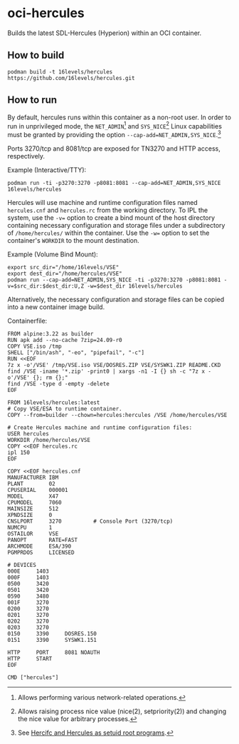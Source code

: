 # oci-hercules
Builds the latest SDL-Hercules (Hyperion) within an OCI container.

## How to build
```
podman build -t 16levels/hercules https://github.com/16levels/hercules.git
```

## How to run
By default, hercules runs within this container as a non-root user. In order to run in unprivileged mode, the `NET_ADMIN`[^net_admin] and `SYS_NICE`[^sys_nice] Linux capabilities must be granted by providing the option `--cap-add=NET_ADMIN,SYS_NICE`.[^capabilities]

Ports 3270/tcp and 8081/tcp are exposed for TN3270 and HTTP access, respectively.

Example (Interactive/TTY):
```
podman run -ti -p3270:3270 -p8081:8081 --cap-add=NET_ADMIN,SYS_NICE 16levels/hercules 
```

Hercules will use machine and runtime configuration files named `hercules.cnf` and `hercules.rc` from the working directory. To IPL the system, use the `-v=` option to create a bind mount of the host directory containing necessary configuration and storage files under a subdirectory of `/home/hercules/` within the container. Use the `-w=` option to set the container's `WORKDIR` to the mount destination.

Example (Volume Bind Mount):
```
export src_dir="/home/16levels/VSE"
export dest_dir="/home/hercules/VSE"
podman run --cap-add=NET_ADMIN,SYS_NICE -ti -p3270:3270 -p8081:8081 -v=$src_dir:$dest_dir:U,Z -w=$dest_dir 16levels/hercules
```

Alternatively, the necessary configuration and storage files can be copied into a new container image build.

Containerfile:
```
FROM alpine:3.22 as builder
RUN apk add --no-cache 7zip=24.09-r0
COPY VSE.iso /tmp
SHELL ["/bin/ash", "-eo", "pipefail", "-c"]
RUN <<EOF
7z x -o'/VSE' /tmp/VSE.iso VSE/DOSRES.ZIP VSE/SYSWK1.ZIP README.CKD
find /VSE -iname '*.zip' -print0 | xargs -n1 -I {} sh -c "7z x -o'/VSE' {}; rm {};"
find /VSE -type d -empty -delete
EOF

FROM 16levels/hercules:latest
# Copy VSE/ESA to runtime container.
COPY --from=builder --chown=hercules:hercules /VSE /home/hercules/VSE

# Create Hercules machine and runtime configuration files:
USER hercules
WORKDIR /home/hercules/VSE
COPY <<EOF hercules.rc
ipl 150
EOF

COPY <<EOF hercules.cnf
MANUFACTURER IBM
PLANT        02
CPUSERIAL    000001
MODEL        X47
CPUMODEL     7060
MAINSIZE     512
XPNDSIZE     0
CNSLPORT     3270          # Console Port (3270/tcp)
NUMCPU       1
OSTAILOR     VSE
PANOPT       RATE=FAST
ARCHMODE     ESA/390
PGMPRDOS     LICENSED

# DEVICES
000E     1403
000F     1403
0500     3420
0501     3420
0590     3480
001F     3270
0200     3270
0201     3270
0202     3270
0203     3270
0150     3390     DOSRES.150
0151     3390     SYSWK1.151

HTTP     PORT     8081 NOAUTH
HTTP     START
EOF

CMD ["hercules"]
```

[^net_admin]: Allows performing various network-related operations.
[^sys_nice]: Allows raising process nice value (nice(2), setpriority(2)) and changing the nice value for arbitrary processes.
[^capabilities]: See [Hercifc and Hercules as setuid root programs](https://github.com/SDL-Hercules-390/hyperion/blob/master/readme/README.SETUID.md).
